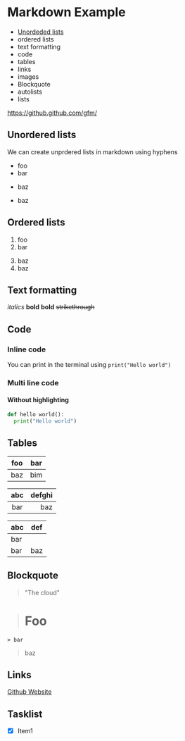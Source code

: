 # Markdown Example

- [Unordeded lists](#unordered-lists)
- ordered lists
- text formatting
- code
- tables
- links
- images
- Blockquote
- autolists
- lists

https://github.github.com/gfm/

## Unordered lists


We can create unprdered lists in markdown using hyphens

- foo
- bar
+ baz
- baz

## Ordered lists

1. foo
2. bar
3) baz
7) baz


## Text formatting

*italics*
**bold**
__bold__
~~strikethrough~~

## Code

### Inline code
You can print in the terminal using `print("Hello world")`


### Multi line code

#### Without highlighting

``` python
def hello world():
  print("Hello world")
```

## Tables

| foo | bar |
| --- | --- |
| baz | bim |

| abc | defghi |
:-: | -----------:
bar | baz


| abc | def |
| --- | --- |
| bar |
| bar | baz | boo |


## Blockquote
> "The cloud"

  > # Foo
    > bar
  >baz


## Links

[Github Website](https://github.com)

## Tasklist

- [x] Item1